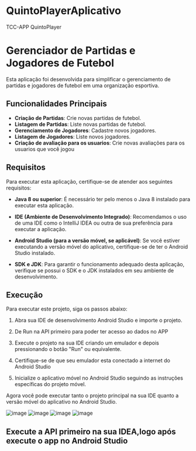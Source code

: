 # QuintoPlayerAplicativo
TCC-APP QuintoPlayer

# Gerenciador de Partidas e Jogadores de Futebol

Esta aplicação foi desenvolvida para simplificar o gerenciamento de partidas e jogadores de futebol em uma organização esportiva.

## Funcionalidades Principais

- **Criação de Partidas**: Crie novas partidas de futebol.
- **Listagem de Partidas**: Liste novas partidas de futebol.
- **Gerenciamento de Jogadores**: Cadastre novos jogadores.
- **Listagem de Jogadores**: Liste novos jogadores.
- **Criação de avaliação para os usuarios**: Crie novas avaliações para os usuarios que você jogou

## Requisitos

Para executar esta aplicação, certifique-se de atender aos seguintes requisitos:

- **Java 8 ou superior**: É necessário ter pelo menos o Java 8 instalado para executar esta aplicação.

- **IDE (Ambiente de Desenvolvimento Integrado)**: Recomendamos o uso de uma IDE como o IntelliJ IDEA ou outra de sua preferência para executar a aplicação.

- **Android Studio (para a versão móvel, se aplicável)**: Se você estiver executando a versão móvel do aplicativo, certifique-se de ter o Android Studio instalado.

- **SDK e JDK**: Para garantir o funcionamento adequado desta aplicação, verifique se possui o SDK e o JDK instalados em seu ambiente de desenvolvimento.


## Execução

Para executar este projeto, siga os passos abaixo:

1. Abra sua IDE de desenvolvimento Android Studio e importe o projeto.

2. De Run na API primeiro para poder ter acesso ao dados no APP

3. Execute o projeto na sua IDE criando um emulador e depois pressionando o botão "Run" ou equivalente.

4. Certifique-se de que seu emulador esta conectado a internet do Android Studio

5. Inicialize o aplicativo móvel no Android Studio seguindo as instruções específicas do projeto móvel.

Agora você pode executar tanto o projeto principal na sua IDE quanto a versão móvel do aplicativo no Android Studio.

![image](https://github.com/Dyogo19/QuintoPlayerAplicativo/assets/104871305/f5293598-5d46-4e89-80d0-89e9ea2f1172)
![image](https://github.com/Dyogo19/QuintoPlayerAplicativo/assets/104871305/fee58abb-da00-4b33-a73f-a56f3ac924cd)
![image](https://github.com/Dyogo19/QuintoPlayerAplicativo/assets/104871305/da2d72a8-6562-4981-99e9-e72016691b0e)
![image](https://github.com/Dyogo19/QuintoPlayerAplicativo/assets/104871305/7e28fa5a-7503-4e76-8437-d2cd16966eef)


## Execute a API primeiro na sua IDEA,logo após execute o app no Android Studio



